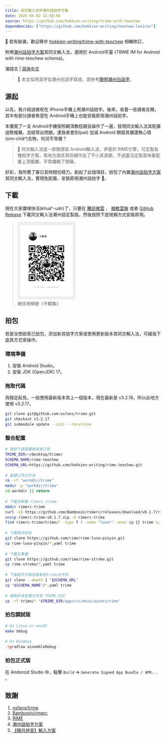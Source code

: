 ```yaml
---
title: 同文輸入法伴潮州話拍字方案
date: 2025-05-02 11:58:04
source: https://github.com/hokkien-writing/trime-with-teochew
dependencies: ["https://github.com/hokkien-writing/teochew-lexicon"]
---
```


📌 若有缺漏，歡迎移步 [hokkien-writing/trime-with-teochew](https://github.com/hokkien-writing/trime-with-teochew) 相輔修訂。


附帶[潮州話拍字方案](https://github.com/hokkien-writing/rime-teochew)其同文輸入法，適用於 Android平臺 (TRIME IM for Android with rime-teochew schema)。

潮語文 | [简体中文](https://github.com/hokkien-writing/trime-with-teochew/raw/master/README_sc.md)

> 📌 本文採用漢字佮潮州白話字寫成，請參考[簡明潮州白話字](https://hokkien-writing.github.io/simple_puj/)。

## 源起

以先，我介紹過做呢在 iPhone手機上用潮州話拍字。後來，收着一些讀者反饋，其中有部分讀者希望在 Android手機上也能安裝即用潮州話拍字。

本儂覔了一支 Android手機按照網頂教程親自操作了一遍，發現同文輸入法其配置過勢複雜，且經常出問題，連我者會別(pat) 加減 Android 開發其儂還無心情(sim-chiâⁿ)去物，何況平常儂？

> 📌 同文輸入法是一款開源其 Android輸入法，伊基於 RIME引擎，可定製各種拍字方案，爲地方語言其存續作出了不小其貢獻。不過靈活定製意味着配置上頂複雜，平常儂睇了頭痛。

好彩，我所費了寡日其時間佮精力，創設了此個項目，拍包了內置[潮州話拍字方案](https://github.com/hokkien-writing/rime-teochew)其同文輸入法，實現免配置、安裝即用潮州話拍字 🎉。

## 下載

現在大家儂哩快活(khuàⁿ-ua̍h)了，只要在 [騰訊微雲](https://share.weiyun.com/yxVJfsN7) 、 [微軟雲盤](https://1drv.ms/f/s!AgqX3Jd3VLa4gS3ujqPC7hpY4lKt?e=Wc8xvk)  或者 [GitHub Release](https://github.com/hokkien-writing/trime-with-teochew/releases) 下載同文輸入法潮州話定製版，然後按照下底視頻方式安裝即用。

> <img src="https://github.com/hokkien-writing/trime-with-teochew/raw/master/assets/微信視頻號-不輟集.jpeg" height="250"><br/>
> 微信視頻號《不輟集》

## 拍包

若是汝想欲家己拍包，添加新其拍字方案或使用更新版本其同文輸入法，可綴我下底其方式來操作。

### 環境準備

1. 安裝 Android Studio。
2. 安裝 JDK (OpenJDK) 17。

### 拖取代碼

爲穩定起見，一般使用最新版本其上一個版本，現在最新是 v3.2.18，所以此地方使用 v3.2.17。

```bash
git clone git@github.com:osfans/trime.git
git checkout v3.2.17
git submodule update --init --recursive
```

### 整合配置

```bash
# 請掠下底配置換成家己其
TRIME_DIR=~/Desktop/trime/
SCHEMA_NAME=rime-teochew
SCHEMA_URL=https://github.com/hokkien-writing/rime-teochew.git

# 創建工作文件夾
rm -rf "workdir/trime"
mkdir -p "workdir/trime"
cd workdir || return

# 下載並解壓 rimerc-trime
mkdir rimerc-trime
curl -LO https://github.com/Bambooin/rimerc/releases/download/v0.1.7/rimerc-trime-v0.1.7.zip
unzip rimerc-trime-v0.1.7.zip -d rimerc-trime
find rimerc-trime/trime/* -type f ! -name "luna*" -exec cp {} trime \;

# 下載朙月拼音
git clone https://github.com/rime/rime-luna-pinyin.git
cp rime-luna-pinyin/*.yaml trime

# 下載五筆畫
git clone https://github.com/rime/rime-stroke.git
cp rime-stroke/*.yaml trime

# 下載拍字方案並複製到trime文件夾
git clone --depth 1 "$SCHEMA_URL"
cp "$SCHEMA_NAME"/*.yaml trime

# 複製所有配置文件到 TRIME_DIR
cp -rf trime/* "$TRIME_DIR/app/src/main/assets/rime"
```

### 拍包調試版

```bash
# On Linux or macOS
make debug

# On Windows
.\gradlew assembleDebug
```

### 拍包正式版

在 Andoroid Studio 中，點擊 `Build` => `Generate Signed App Bundle / APK... `。

## 致謝

1. [osfans/trime](https://github.com/osfans/trime)
2. [Bambooin/rimerc](https://github.com/Bambooin/rimerc)
3. [RIME](https://rime.im/)
4. [潮州話拍字方案](https://github.com/hokkien-writing/rime-teochew)
5. [【朙月拼音】輸入方案](https://github.com/rime/rime-luna-pinyin)
